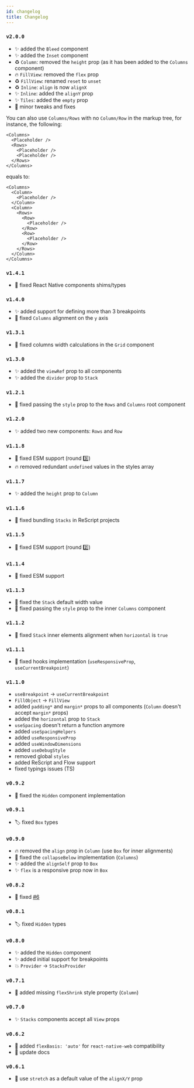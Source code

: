 ```yaml
---
id: changelog
title: Changelog
---
```


### `v2.0.0`

- ✨ added the `Bleed` component
- ✨ added the `Inset` component
- ♻️ `Column`: removed the `height` prop (as it has been added to the `Columns` component)
- 🔥 `FillView`: removed the `flex` prop
- ♻️ `FillView`: renamed `reset` to `unset`
- ♻️ `Inline`: `align` is now `alignX`
- ✨ `Inline`: added the `alignY` prop
- ✨ `Tiles`: added the `empty` prop
- 🐛 minor tweaks and fixes

You can also use `Columns/Rows` with no `Column/Row` in the markup tree, for instance, the following:

```tsx
<Columns>
  <Placeholder />
  <Rows>
    <Placeholder />
    <Placeholder />
  </Rows>
</Columns>
```

equals to:

```tsx
<Columns>
  <Column>
    <Placeholder />
  </Column>
  <Column>
    <Rows>
      <Row>
        <Placeholder />
      </Row>
      <Row>
        <Placeholder />
      </Row>
    </Rows>
  </Column>
</Columns>
```

### `v1.4.1`

- 🐛 fixed React Native components shims/types

### `v1.4.0`

- ✨ added support for defining more than 3 breakpoints
- 🐛 fixed `Columns` alignment on the `y` axis

### `v1.3.1`

- 🐛 fixed columns width calculations in the `Grid` component

### `v1.3.0`

- ✨ added the `viewRef` prop to all components
- ✨ added the `divider` prop to `Stack`

### `v1.2.1`

- 🐛 fixed passing the `style` prop to the `Rows` and `Columns` root component

### `v1.2.0`

- ✨ added two new components: `Rows` and `Row`

### `v1.1.8`

- 🐛 fixed ESM support (round 3️⃣)
- 🔥 removed redundant `undefined` values in the styles array

### `v1.1.7`

- ✨ added the `height` prop to `Column`

### `v1.1.6`

- 🐛 fixed bundling `Stacks` in ReScript projects

### `v1.1.5`

- 🐛 fixed ESM support (round 2️⃣)

### `v1.1.4`

- 🐛 fixed ESM support

### `v1.1.3`

- 🐛 fixed the `Stack` default width value
- 🐛 fixed passing the `style` prop to the inner `Columns` component

### `v1.1.2`

- 🐛 fixed `Stack` inner elements alignment when `horizontal` is `true`

### `v1.1.1`

- 🐛 fixed hooks implementation (`useResponsiveProp`, `useCurrentBreakpoint`)

### `v1.1.0`

- `useBreakpoint` → `useCurrentBreakpoint`
- `FillObject` → `FillView`
- added `padding*` and `margin*` props to all components (`Column` doesn't accept `margin*` props)
- added the `horizontal` prop to `Stack`
- `useSpacing` doesn't return a function anymore
- added `useSpacingHelpers`
- added `useResponsiveProp`
- added `useWindowDimensions`
- added `useDebugStyle`
- removed global `styles`
- added ReScript and Flow support
- fixed typings issues (TS)

### `v0.9.2`

- 🐛 fixed the `Hidden` component implementation

### `v0.9.1`

- 🏷️ fixed `Box` types

### `v0.9.0`

- 🔥 removed the `align` prop in `Column` (use `Box` for inner alignments)
- 🐛 fixed the `collapseBelow` implementation (`Columns`)
- ✨ added the `alignSelf` prop to `Box`
- ✨ `flex` is a responsive prop now in `Box`

### `v0.8.2`

- 🐛 fixed [#6](https://github.com/mobily/stacks/issues/6)

### `v0.8.1`

- 🏷️ fixed `Hidden` types

### `v0.8.0`

- ✨ added the `Hidden` component
- ✨ added initial support for breakpoints
- 💥 `Provider` → `StacksProvider`

### `v0.7.1`

- 🐛 added missing `flexShrink` style property (`Column`)
### `v0.7.0`

- ✨ `Stacks` components accept all `View` props

### `v0.6.2`

- 🔧 added `flexBasis: 'auto'` for `react-native-web` compatibility
- 📝 update docs

### `v0.6.1`

- 🔧 use `stretch` as a default value of the `alignX/Y` prop
